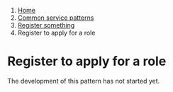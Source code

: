 1.  [Home](/docs/core/contents)
2.	[Common service patterns](/docs/core/common-service-patterns/overview)
3.  [Register something](/docs/documentation/core/common-service-patterns/service-patterns/register-something/overview)
4.  Register to apply for a role

# Register to apply for a role

The development of this pattern has not started yet.
